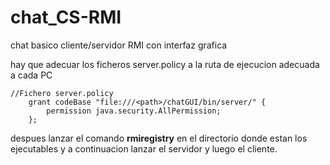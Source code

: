 # chat_CS-RMI

chat basico cliente/servidor RMI con interfaz grafica 

hay que adecuar los ficheros server.policy a la ruta de ejecucion adecuada a cada PC
```
//Fichero server.policy 
	grant codeBase "file:///<path>/chatGUI/bin/server/" {
		permission java.security.AllPermission;
	};
```
despues lanzar el comando **rmiregistry** en el directorio donde estan los ejecutables y a continuacion lanzar el servidor y luego el cliente.
